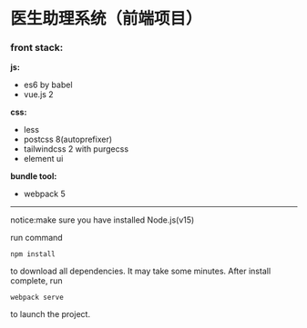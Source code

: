 # 医生助理系统（前端项目）


### front stack:

**js:**
 - es6 by babel
 - vue.js 2

**css:**
 - less
 - postcss 8(autoprefixer)
 - tailwindcss 2 with purgecss
 - element ui

**bundle tool:**
 - webpack 5


---
notice:make sure you have installed Node.js(v15)

run command

```
npm install
```

to download all dependencies.
It may take some minutes.
After install complete, run

```
webpack serve
```

to launch the project.
